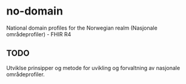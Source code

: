 # no-domain
National domain profiles for the Norwegian realm (Nasjonale områdeprofiler) - FHIR R4

## TODO

Utviklse prinsipper og metode for uvikling og forvaltning av nasjonale områdeprofiler.
